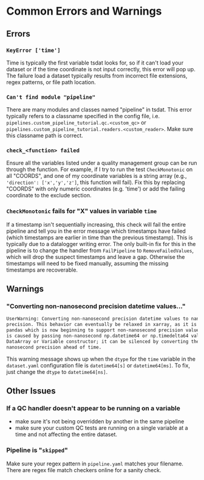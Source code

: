 # Common Errors and Warnings

## Errors

### `KeyError ['time']`

Time is typically the first variable tsdat looks for, so if it can't load your dataset or if the time coordinate is not
input correctly, this error will pop up. The failure load a dataset typically results from incorrect file extensions,
regex patterns, or file path location.

### `Can't find module "pipeline"`

There are many modules and classes named "pipeline" in tsdat. This error typically refers to a classname specified in
the config file, i.e. `pipelines.custom_pipeline_tutorial.qc.<custom_qc>` or
`pipelines.custom_pipeline_tutorial.readers.<custom_reader>`. Make sure this classname path is correct.

### `check_<function> failed`

Ensure all the variables listed under a quality management group can be run through the function. For example, if I try
to run the test `CheckMonotonic` on all "COORDS", and one of my coordinate variables is a string array (e.g.,
`'direction': ['x','y','z']`, this function will fail). Fix this by replacing "COORDS" with only numeric coordinates
(e.g. 'time') or add the failing coordinate to the exclude section.

### `CheckMonotonic` fails for "X" values in variable `time`

If a timestamp isn't sequentially increasing, this check will fail the entire pipeline and tell you in the error message
which timestamps have failed (which timestamps are earlier in time than the previous timestamp). This is typically due
to a datalogger writing error. The only built-in fix for this in the pipeline is to change the handler from
`FailPipeline` to `RemoveFailedValues`, which will drop the suspect timestamps and leave a gap. Otherwise the timestamps
will need to be fixed manually, assuming the missing timestamps are recoverable.

## Warnings

### "Converting non-nanosecond precision datetime values..."

```txt
UserWarning: Converting non-nanosecond precision datetime values to nanosecond
precision. This behavior can eventually be relaxed in xarray, as it is an artifact from
pandas which is now beginning to support non-nanosecond precision values. This warning
is caused by passing non-nanosecond np.datetime64 or np.timedelta64 values to the
DataArray or Variable constructor; it can be silenced by converting the values to
nanosecond precision ahead of time.
```

This warning message shows up when the `dtype` for the `time` variable in the `dataset.yaml` configuration file is
`datetime64[s]` or `datetime64[ms]`. To fix, just change the `dtype` to `datetime64[ns]`.

## Other Issues

### If a QC handler doesn't appear to be running on a variable

* make sure it's not being overridden by another in the same pipeline
* make sure your custom QC tests are running on a single variable at a time and not affecting the entire dataset.

### Pipeline is "`skipped`"

Make sure your regex pattern in `pipeline.yaml` matches your filename. There are regex file match checkers online for a
sanity check.
